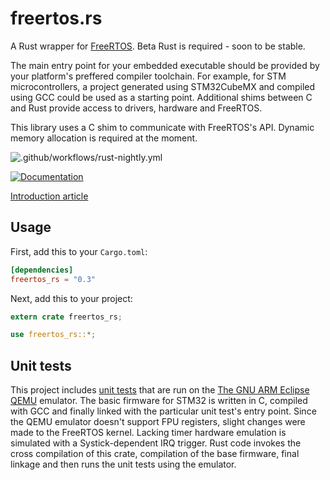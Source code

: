 # freertos.rs

A Rust wrapper for [FreeRTOS](http://www.freertos.org/). Beta Rust is required - soon to be stable.

The main entry point for your embedded executable should be provided by your platform's preffered compiler toolchain. For example, for STM microcontrollers, a project generated using STM32CubeMX and compiled using GCC could be used as a starting point. Additional shims between C and Rust provide access to drivers, hardware and FreeRTOS.

This library uses a C shim to communicate with FreeRTOS's API. Dynamic memory allocation is required at the moment.

![.github/workflows/rust-nightly.yml](https://github.com/hashmismatch/freertos.rs/workflows/.github/workflows/rust-nightly.yml/badge.svg)

[![Documentation](https://docs.rs/freertos_rs/badge.svg)](https://docs.rs/freertos_rs)

[Introduction article](http://www.hashmismatch.net/freertos-meets-rust/)

## Usage

First, add this to your `Cargo.toml`:

```toml
[dependencies]
freertos_rs = "0.3"
```

Next, add this to your project:

```rust
extern crate freertos_rs;

use freertos_rs::*;
```

## Unit tests

This project includes [unit tests](qemu_stm32_tests/src/) that are run on the [The GNU ARM Eclipse QEMU](http://gnuarmeclipse.github.io/qemu/) emulator. The basic firmware for STM32 is written in C, compiled with GCC and finally linked with the particular unit test's entry point. Since the QEMU emulator doesn't support FPU registers, slight changes were made to the FreeRTOS kernel. Lacking timer hardware emulation is simulated with a Systick-dependent IRQ trigger. Rust code invokes the cross compilation of this crate, compilation of the base firmware, final linkage and then runs the unit tests using the emulator.
